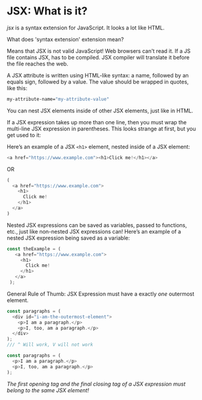 # JSX: What is it? 

_jsx_ is a syntax extension for JavaScript. It looks a lot like HTML. 

What does 'syntax extension' extension mean? 

Means that JSX is not valid JavaScript! Web browsers can't read it. If a JS file contains JSX, has to be compiled. JSX compiler will translate it before the file reaches the web. 

A JSX attribute is written using HTML-like syntax: a name, followed by an equals sign, followed by a value. The value should be wrapped in quotes, like this:
``` bash
my-attribute-name="my-attribute-value"
```

You can nest JSX elements inside of other JSX elements, just like in HTML.

If a JSX expression takes up more than one line, then you must wrap the multi-line JSX expression in parentheses. This looks strange at first, but you get used to it:

Here’s an example of a JSX `<h1>` element, nested inside of a JSX <a> element:

```javascript
<a href="https://www.example.com"><h1>Click me!</h1></a>
```

OR

```javascript
(
  <a href="https://www.example.com">
    <h1>
      Click me!
    </h1>
  </a>
)
```

Nested JSX expressions can be saved as variables, passed to functions, etc., just like non-nested JSX expressions can! Here’s an example of a nested JSX expression being saved as a variable:

```javascript
const theExample = (
   <a href="https://www.example.com">
     <h1>
       Click me!
     </h1>
   </a>
 );
```

General Rule of Thumb: JSX Expression must have a exactly _one_ outermost element.

```javascript
const paragraphs = (
  <div id="i-am-the-outermost-element">
    <p>I am a paragraph.</p>
    <p>I, too, am a paragraph.</p>
  </div>
);
/// ^ Will work, V will not work

const paragraphs = (
  <p>I am a paragraph.</p> 
  <p>I, too, am a paragraph.</p>
);
```
_The first opening tag and the final closing tag of a JSX expression must belong to the same JSX element!_ 

